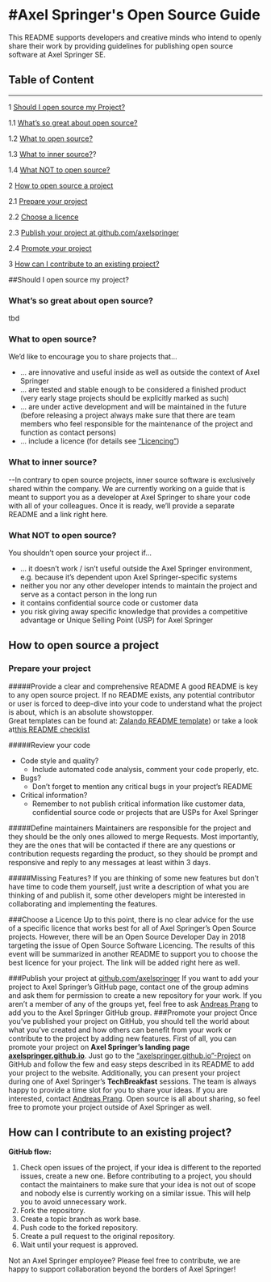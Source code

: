#Axel Springer's Open Source Guide
==================

This README supports developers and creative minds who intend to openly share their work by providing guidelines for publishing open source software at Axel Springer SE.

## Table of Content
_______________

1 [Should I open source my Project?](#should-i-open-source-my-project?)

1.1	[What’s so great about open source?](#what’s-so-great-about-open-source?)

1.2	[What to open source?](#what-to-open-source?)

1.3 [What to inner source?](#what-to-inner-source)?

1.4 [What NOT to open source?](#what-not-to-open-source?)

2	[How to open source a project](#how-to-open-source-a-project)

2.1	[Prepare your project](#prepare-your-project)

2.2	[Choose a licence](#choose-a-licence)


2.3	[Publish your project at github.com/axelspringer](#publish-your-project-at-github.com/axelspringer)

2.4 [Promote your project](#promote-your-project)

3 [How can I contribute to an existing project?](#how-can-i-contribute-to-an-existing-project?)


##Should I open source my project?

### What’s so great about open source?
tbd

### What to open source?
We’d like to encourage you to share projects that...
- … are innovative and useful inside as well as outside the context of Axel Springer
- … are tested and stable enough to be considered a finished product (very early stage projects should be explicitly marked as such)
- … are under active development and will be maintained in the future (before releasing a project always make sure that there are team members who feel responsible for the maintenance of the project and function as contact persons)
- … include a licence (for details see [“Licencing”](#licencing))

### What to inner source?
--In contrary to open source projects, inner source software is exclusively shared within the company. We are currently working on a guide that is meant to support you as a developer at Axel Springer to share your code with all of your colleagues. Once it is ready, we’ll provide a separate README and a link right here.

### What NOT to open source?

You shouldn’t open source your project if...
- ... it doesn’t work / isn’t useful outside the Axel Springer environment, e.g. because it’s dependent upon Axel Springer-specific systems
- neither you nor any other developer intends to maintain the project and serve as a contact person in the long run
- it contains confidential source code or customer data
- you risk giving away specific knowledge that provides a competitive advantage or Unique Selling Point (USP) for Axel Springer

## How to open source a project
### Prepare your project

#####Provide a clear and comprehensive README
A good README is key to any open source project. If no README exists, any potential contributor or user is forced to deep-dive into your code to understand what the project is about, which is an absolute showstopper.  
Great templates can be found at:  [Zalando README template](https://github.com/zalando/zalando-howto-open-source/blob/master/READMEtemplate.md)) or take a look at[this README checklist](https://github.com/cfpb/open-source-project-template)

#####Review your code
- Code style and quality?
  - Include automated code analysis, comment your code properly, etc.
- Bugs?
  - Don’t forget to mention any critical bugs in your project’s README
- Critical information?
  - Remember to not publish critical information like customer data, confidential source code or projects that are USPs for Axel Springer

#####Define maintainers
Maintainers are responsible for the project and they should be the only ones allowed to merge Requests. Most importantly, they are the ones that will be contacted if there are any questions or contribution requests regarding the product, so they should be prompt and responsive and reply to any messages at least within 3 days.

#####Missing Features?
If you are thinking of some new features but don’t have time to code them yourself, just write a description of what you are thinking of and publish it, some other developers might be interested in collaborating and implementing the features.


###Choose a Licence
Up to this point, there is no clear advice for the use of a specific licence that works best for all of Axel Springer’s Open Source projects. However, there will be an Open Source Developer Day in 2018 targeting the issue of Open Source Software Licencing. The results of this event will be summarized in another README to support you to choose the best licence for your project. The link will be added right here as well.

###Publish your project at [github.com/axelspringer](https://github.com/axelspringer)
If you want to add your project to Axel Springer’s GitHub page, contact one of the group admins and ask them for permission to create a new repository for your work.
If you aren’t a member of any of the groups yet, feel free to ask [Andreas Prang]( https://github.com/AndreasPrang) to add you to the Axel Springer GitHub group.
###Promote your project
Once you’ve published your project on GitHub, you should tell the world about what you’ve created and how others can benefit from your work or contribute to the project by adding new features. First of all, you can promote your project on **Axel Springer’s landing page [axelspringer.github.io]( https://axelspringer.github.io)**. Just go to the [“axelspringer.github.io”-Project]( https://github.com/axelspringer/axelspringer.github.io) on GitHub and follow the few and easy steps described in its README to add your project to the website. Additionally, you can present your project during one of Axel Springer’s **TechBreakfast** sessions. The team is always happy to provide a time slot for you to share your ideas. If you are interested, contact [Andreas Prang]( https://github.com/AndreasPrang). Open source is all about sharing, so feel free to promote your project outside of Axel Springer as well.

## How can I contribute to an existing project?

**GitHub flow:**

1. Check open issues of the project, if your idea is different to the reported issues, create a new one. Before contributing to a project, you should contact the maintainers to make sure that your idea is not out of scope and nobody else is currently working on a similar issue. This will help you to avoid unnecessary work.
2. Fork the repository.
3. Create a topic branch as work base.
4. Push code to the forked repository.
5. Create a pull request to the original repository.
6. Wait until your request is approved.

Not an Axel Springer employee? Please feel free to contribute, we are happy to support collaboration beyond the borders of Axel Springer!
